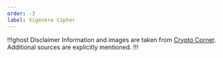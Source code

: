 ```yaml
---
order: -3
label: Vigenère Cipher
---
```


!!!ghost Disclaimer
Information and images are taken from [Crypto Corner](https://crypto.interactive-maths.com/). Additional sources are explicitly mentioned.
!!!